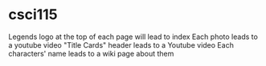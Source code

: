 # csci115
Legends logo at the top of each page will lead to index
Each photo leads to a youtube video
"Title Cards" header leads to a Youtube video
Each characters' name leads to a wiki page about them
